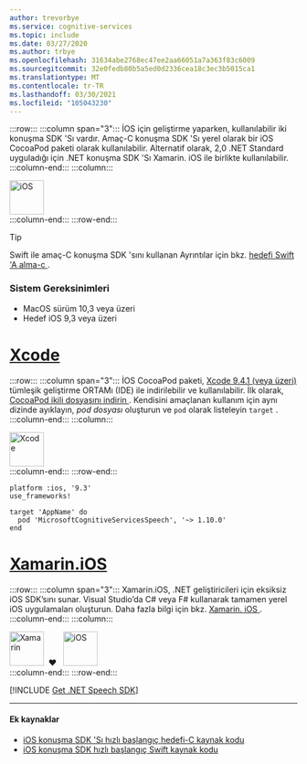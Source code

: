 ```yaml
---
author: trevorbye
ms.service: cognitive-services
ms.topic: include
ms.date: 03/27/2020
ms.author: trbye
ms.openlocfilehash: 31634abe2768ec47ee2aa66051a7a363f83c6009
ms.sourcegitcommit: 32e0fedb80b5a5ed0d2336cea18c3ec3b5015ca1
ms.translationtype: MT
ms.contentlocale: tr-TR
ms.lasthandoff: 03/30/2021
ms.locfileid: "105043230"
---
```

:::row:::
    :::column span="3":::
        İOS için geliştirme yaparken, kullanılabilir iki konuşma SDK 'Sı vardır. Amaç-C konuşma SDK 'Sı yerel olarak bir iOS CocoaPod paketi olarak kullanılabilir. Alternatif olarak, 2,0 .NET Standard uyguladığı için .NET konuşma SDK 'Sı Xamarin. iOS ile birlikte kullanılabilir.
    :::column-end:::
    :::column:::
        <br>
        <div class="icon is-large">
            <img alt="iOS" src="https://docs.microsoft.com/media/logos/logo_ios.svg" width="60px">
        </div>
    :::column-end:::
:::row-end:::

> [!TIP]
> Swift ile amaç-C konuşma SDK 'sını kullanan Ayrıntılar için bkz. <a href="https://developer.apple.com/documentation/swift/imported_c_and_objective-c_apis/importing_objective-c_into_swift" target="_blank">hedefi Swift 'A alma-c </a>.

### <a name="system-requirements"></a>Sistem Gereksinimleri

- MacOS sürüm 10,3 veya üzeri
- Hedef iOS 9,3 veya üzeri

# <a name="xcode"></a>[Xcode](#tab/ios-xcode)

:::row:::
    :::column span="3":::
        İOS CocoaPod paketi, <a href="https://apps.apple.com/us/app/xcode/id497799835" target="_blank">Xcode 9.4.1 (veya üzeri) </a> tümleşik geliştirme ORTAMı (IDE) ile indirilebilir ve kullanılabilir. İlk olarak, <a href="https://aka.ms/csspeech/iosbinary" target="_blank">CocoaPod ikili dosyasını indirin </a>. Kendisini amaçlanan kullanım için aynı dizinde ayıklayın, *pod dosyası* oluşturun ve `pod` olarak listeleyin `target` .
    :::column-end:::
    :::column:::
        <br>
        <div class="icon is-large">
            <img alt="Xcode" src="https://docs.microsoft.com/media/logos/logo_xcode.svg" width="60px">
        </div>
    :::column-end:::
:::row-end:::

```
platform :ios, '9.3'
use_frameworks!

target 'AppName' do
  pod 'MicrosoftCognitiveServicesSpeech', '~> 1.10.0'
end
```

# <a name="xamarinios"></a>[Xamarin.iOS](#tab/ios-xamarin)

:::row:::
    :::column span="3":::
        Xamarin.iOS, .NET geliştiricileri için eksiksiz iOS SDK’sını sunar. Visual Studio’da C# veya F# kullanarak tamamen yerel iOS uygulamaları oluşturun. Daha fazla bilgi için bkz. <a href="/xamarin/ios/" target="_blank">Xamarin. iOS </a>.
    :::column-end:::
    :::column:::
        <br>
        <div class="icon is-large">
            <img alt="Xamarin" src="https://docs.microsoft.com/media/logos/logo_xamarin.svg" width="60px">
            &nbsp;❤️ &nbsp;        <img alt="iOS" src="https://docs.microsoft.com/media/logos/logo_ios.svg" width="60px">
        </div>
    :::column-end:::
:::row-end:::

[!INCLUDE [Get .NET Speech SDK](get-speech-sdk-dotnet.md)]

---

#### <a name="additional-resources"></a>Ek kaynaklar

- <a href="https://github.com/Azure-Samples/cognitive-services-speech-sdk/tree/master/quickstart/objectivec/ios" target="_blank">iOS konuşma SDK 'Sı hızlı başlangıç hedefi-C kaynak kodu </a>
- <a href="https://github.com/Azure-Samples/cognitive-services-speech-sdk/tree/master/quickstart/swift/ios" target="_blank">iOS konuşma SDK hızlı başlangıç Swift kaynak kodu </a>